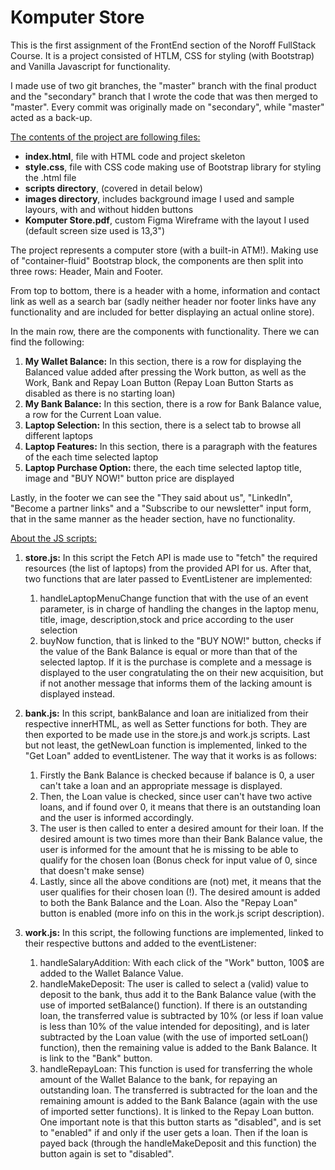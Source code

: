 # **Komputer Store**

This is the first assignment of the FrontEnd section of the Noroff FullStack Course. It is a project consisted of HTLM, CSS for styling (with Bootstrap) and Vanilla Javascript for functionality.

I made use of two git branches, the "master" branch with the final product and the "secondary" branch that I wrote the code that was then merged to "master". Every commit was originally made on "secondary", while "master" acted as a back-up.

<u>The contents of the project are following files:</U>

- **index.html**, file with HTML code and project skeleton
- **style.css**, file with CSS code making use of Bootstrap library for styling the .html file
- **scripts directory**, (covered in detail below)
- **images directory**, includes background image I used and sample layours, with and without hidden buttons
- **Komputer Store.pdf**, custom Figma Wireframe with the layout I used (default screen size used is 13,3")

The project represents a computer store (with a built-in ATM!). Making use of "container-fluid" Bootstrap block, the components are then split into three rows: Header, Main and Footer.

From top to bottom, there is a header with a home, information and contact link as well as a search bar (sadly neither header nor footer links have any functionality and are included for better displaying an actual online store).

In the main row, there are the components with functionality. There we can find the following:

1. **My Wallet Balance:** In this section, there is a row for displaying the Balanced value added after pressing the Work button, as well as the Work, Bank and Repay Loan Button (Repay Loan Button Starts as disabled as there is no starting loan)
2. **My Bank Balance:** In this section, there is a row for Bank Balance value, a row for the Current Loan value.
3. **Laptop Selection:** In this section, there is a select tab to browse all different laptops
4. **Laptop Features:** In this section, there is a paragraph with the features of the each time selected laptop
5. **Laptop Purchase Option:** there, the each time selected laptop title, image and "BUY NOW!" button price are displayed

Lastly, in the footer we can see the "They said about us", "LinkedIn", "Become a partner links" and a "Subscribe to our newsletter" input form, that in the same manner as the header section, have no functionality.

<u>About the JS scripts:</u>

1.  **store.js:** In this script the Fetch API is made use to "fetch" the required resources (the list of laptops) from the provided API for us. After that, two functions that are later passed to EventListener are implemented:

    1. handleLaptopMenuChange function that with the use of an event parameter, is in charge of handling the changes in the laptop menu, title, image, description,stock and price according to the user selection
    2. buyNow function, that is linked to the "BUY NOW!" button, checks if the value of the Bank Balance is equal or more than that of the selected laptop. If it is the purchase is complete and a message is displayed to the user congratulating the on their new acquisition, but if not another message that informs them of the lacking amount is displayed instead.
2.  **bank.js:**  In this script, bankBalance and loan are initialized from their respective innerHTML, as well as Setter functions for both. They are then exported to be made use in the store.js and work.js scripts. Last but not least, the getNewLoan function is implemented, linked to the "Get Loan" added to eventListener. The way that it works is as follows:

    1. Firstly the Bank Balance is checked because if balance is 0, a user can't take a loan and an appropriate message is displayed.
    2. Then, the Loan value is checked, since user can't have two active loans, and if found over 0, it means that there is an outstanding loan and the user is informed accordingly.
    3. The user is then called to enter a desired amount for their loan. If the desired amount is two times more than their Bank Balance value, the user is informed for the amount that he is missing to be able to qualify for the chosen loan (Bonus check for input value of 0, since that doesn't make sense)
    4. Lastly, since all the above conditions are (not) met, it means that the user qualifies for their chosen loan (!). The desired amount is added to both the Bank Balance and the Loan. Also the "Repay Loan" button is enabled (more info on this in the work.js script description).
3.  **work.js:**  In this script, the following functions are implemented, linked to their respective buttons and added to the eventListener:

    1. handleSalaryAddition: With each click of the "Work" button, 100$ are added to the Wallet Balance Value.
    2. handleMakeDeposit: The user is called to select a (valid) value to deposit to the bank, thus add it to the Bank Balance value (with the use of imported setBalance() function). If there is an outstanding loan, the transferred value is subtracted by 10% (or less if loan value is less than 10% of the value intended for depositing), and is later subtracted by the Loan value (with the use of imported setLoan() function), then the remaining value is added to the Bank Balance. It is link to the "Bank" button.
    3. handleRepayLoan: This function is used for transferring the whole amount of the Wallet Balance to the bank, for repaying an outstanding loan. The transferred is subtracted for the loan and the remaining amount is added to the Bank Balance (again with the use of imported setter functions). It is linked to the Repay Loan button. One important note is that this button starts as "disabled", and is set to "enabled" if and only if the user gets a loan. Then if the loan is payed back (through the handleMakeDeposit and this function) the button again is set to "disabled".


